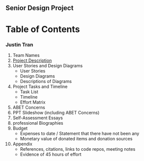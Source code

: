 ## Senior Design Project
# **Table of Contents**
### Justin Tran

1. Team Names
2. [Project Description](Rey-Justin-Senior-Design-Project/Project-Description.md)
3. User Stories and Design Diagrams
    - User Stories
    - Design Diagrams
    - Descriptions of Diagrams
4. Project Tasks and Timeline
    - Task List
    - Timeline
    - Effort Matrix
5. ABET Concerns 
6. PPT Slideshow (including ABET Concerns)
7. Self-Assessment Essays
8. professional Biographies
9. Budget
    - Expenses to date / Statement that there have not been any
    - Monetary value of donated items and donation sources
10. Appendix
    - References, citations, links to code repos, meeting notes
    - Evidence of 45 hours of effort

